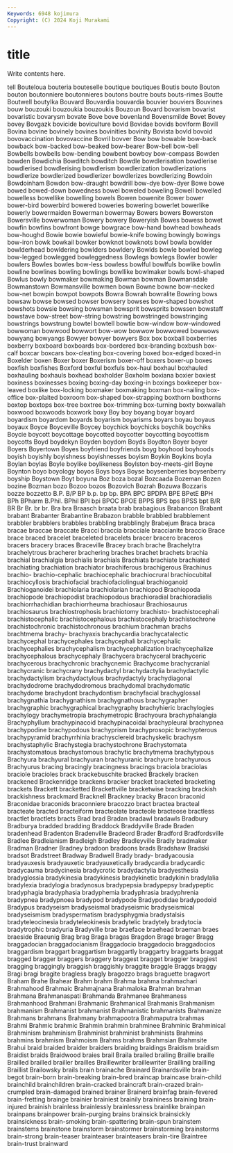 ```yaml
---
Keywords: 6948 kojimura
Copyright: (C) 2024 Koji Murakami
---
```


# title

Write contents here.



tell Bouteloua bouteria bouteselle boutique boutiques Boutis bouto Bouton bouton
boutonniere boutonnieres boutons boutre bouts bouts-rimes Boutte Boutwell boutylka Bouvard
Bouvardia bouvardia bouvier bouviers Bouvines bouw bouzouki bouzoukia bouzoukis Bouzoun
Bovard bovarism bovarist bovaristic bovarysm bovate Bove bove bovenland Bovensmilde
Bovet Bovey bovey Bovgazk bovicide boviculture bovid Bovidae bovids boviform
Bovill Bovina bovine bovinely bovines bovinities bovinity Bovista bovld bovoid
bovovaccination bovovaccine Bovril bovver Bow bow bowable bow-back bowback bow-backed
bow-beaked bow-bearer Bow-bell bow-bell Bowbells bowbells bow-bending bowbent bowboy bow-compass
Bowden bowden Bowdichia Bowditch bowditch Bowdle bowdlerisation bowdlerise bowdlerised bowdlerising
bowdlerism bowdlerization bowdlerizations bowdlerize bowdlerized bowdlerizer bowdlerizes bowdlerizing Bowdoin Bowdoinham
Bowdon bow-draught bowdrill bow-dye bow-dyer Bowe bowe bowed bowed-down bowedness
bowel boweled boweling Bowell bowelled bowelless bowellike bowelling bowels Bowen
bowenite Bower bower bower-bird bowerbird bowered boweries bowering bowerlet bowerlike
bowerly bowermaiden Bowerman bowermay Bowers bowers Bowerston Bowersville bowerwoman Bowery
bowery Boweryish Bowes bowess bowet bowfin bowfins bowfront bowge bowgrace
bow-hand bowhead bowheads bow-houghd Bowie bowie bowieful bowie-knife bowing bowingly
bowings bow-iron bowk bowkail bowker bowknot bowknots bowl bowla bowlder
bowlderhead bowldering bowlders bowldery Bowlds bowle bowled bowleg bow-legged bowlegged
bowleggedness Bowlegs bowlegs Bowler bowler bowlers Bowles bowles bow-less bowless
bowlful bowlfuls bowlike bowlin bowline bowlines bowling bowlings bowllike bowlmaker
bowls bowl-shaped Bowlus bowly bowmaker bowmaking Bowman bowman Bowmansdale Bowmanstown
Bowmansville bowmen bown Bowne bowne bow-necked bow-net bowpin bowpot bowpots
Bowra Bowrah bowralite Bowring bows bowsaw bowse bowsed bowser bowsery
bowses bow-shaped bowshot bowshots bowsie bowsing bowsman bowsprit bowsprits bowssen
bowstaff bowstave bow-street bow-string bowstring bowstringed bowstringing bowstrings bowstrung bowtel
bowtell bowtie bow-window bow-windowed bowwoman bowwood bowwort bow-wow bowwow bowwowed
bowwows bowyang bowyangs Bowyer bowyer bowyers Box box boxball boxberries
boxberry boxboard boxboards box-bordered box-branding boxbush box-calf boxcar boxcars box-cleating
box-covering boxed box-edged boxed-in Boxelder boxen Boxer boxer Boxerism boxer-off
boxers boxer-up boxes boxfish boxfishes Boxford boxful boxfuls box-haul boxhaul
boxhauled boxhauling boxhauls boxhead boxholder Boxholm boxiana boxier boxiest boxiness
boxinesses boxing boxing-day boxing-in boxings boxkeeper box-leaved boxlike box-locking boxmaker
boxmaking boxman box-nailing box-office box-plaited boxroom box-shaped box-strapping boxthorn boxthorns
boxtop boxtops box-tree boxtree box-trimming box-turning boxty boxwallah boxwood boxwoods
boxwork boxy Boy boy boyang boyar boyard boyardism boyardom boyards
boyarism boyarisms boyars boyau boyaus boyaux Boyce Boyceville Boycey boychick
boychicks boychik boychiks Boycie boycott boycottage boycotted boycotter boycotting boycottism
boycotts Boyd boydekyn Boyden boydom Boyds Boydton Boyer boyer Boyers
Boyertown Boyes boyfriend boyfriends boyg boyhood boyhoods boyish boyishly boyishness
boyishnesses boyism Boykin Boykins boyla Boylan boylas Boyle boylike boylikeness
Boylston boy-meets-girl Boyne Boynton boyo boyology boyos Boys boys Boyse
boysenberries boysenberry boyship Boystown Boyt boyuna Boz boza bozal Bozcaada
Bozeman Bozen bozine Bozman bozo Bozoo bozos Bozovich Bozrah Bozuwa
Bozzaris bozze bozzetto B.P. B/P BP b.p. bp bp. BPA
BPC BPDPA BPE BPetE BPH BPh BPharm B.Phil. BPhil BPI
bpi BPOC BPOE BPPS BPS bps BPSS bpt B/R BR
Br Br. br br. Bra bra Braasch braata brab brabagious
Brabancon Brabant brabant Brabanter Brabantine Brabazon brabble brabbled brabblement brabbler
brabblers brabbles brabbling brabblingly Brabejum Braca braca bracae braccae braccate
Bracci braccia bracciale braccianite braccio Brace brace braced bracelet braceleted
bracelets bracer bracero braceros bracers bracery braces Braceville Bracey brach
brache Brachelytra brachelytrous bracherer brachering braches brachet brachets brachia brachial
brachialgia brachialis brachials Brachiata brachiate brachiated brachiating brachiation brachiator brachiferous
brachigerous Brachinus brachio- brachio-cephalic brachiocephalic brachiocrural brachiocubital brachiocyllosis brachiofacial brachiofaciolingual
brachioganoid Brachioganoidei brachiolaria brachiolarian brachiopod Brachiopoda brachiopode brachiopodist brachiopodous brachioradial
brachioradialis brachiorrhachidian brachiorrheuma brachiosaur Brachiosaurus brachiosaurus brachiostrophosis brachiotomy brachisto- brachistocephali
brachistocephalic brachistocephalous brachistocephaly brachistochrone brachistochronic brachistochronous brachium brachman brachs brachtmema
brachy- brachyaxis brachycardia brachycatalectic brachycephal brachycephales brachycephali brachycephalic brachycephalies brachycephalism
brachycephalization brachycephalize brachycephalous brachycephaly Brachycera brachyceral brachyceric brachycerous brachychronic brachycnemic
Brachycome brachycranial brachycranic brachycrany brachydactyl brachydactylia brachydactylic brachydactylism brachydactylous brachydactyly
brachydiagonal brachydodrome brachydodromous brachydomal brachydomatic brachydome brachydont brachydontism brachyfacial brachyglossal
brachygnathia brachygnathism brachygnathous brachygrapher brachygraphic brachygraphical brachygraphy brachyhieric brachylogies brachylogy
brachymetropia brachymetropic Brachyoura brachyphalangia Brachyphyllum brachypinacoid brachypinacoidal brachypleural brachypnea brachypodine
brachypodous brachyprism brachyprosopic brachypterous brachypyramid brachyrrhinia brachysclereid brachyskelic brachysm brachystaphylic
Brachystegia brachystochrone Brachystomata brachystomatous brachystomous brachytic brachytmema brachytypous Brachyura brachyural
brachyuran brachyuranic brachyure brachyurous Brachyurus bracing bracingly bracingness bracings braciola
braciolas braciole bracioles brack brackebuschite bracked Brackely bracken brackened Brackenridge
brackens bracker bracket bracketed bracketing brackets Brackett bracketted Brackettville bracketwise
bracking brackish brackishness brackmard Bracknell Brackney bracky Bracon braconid Braconidae
braconids braconniere bracozzo bract bractea bracteal bracteate bracted bracteiform bracteolate
bracteole bracteose bractless bractlet bractlets bracts Brad brad Bradan bradawl
bradawls Bradbury Bradburya bradded bradding Braddock Braddyville Brade Braden bradenhead
Bradenton Bradenville Bradeord Brader Bradford Bradfordsville Bradlee Bradleianism Bradleigh Bradley
Bradleyville Bradly bradmaker Bradman Bradner Bradney bradoon bradoons brads Bradshaw
Bradski bradsot Bradstreet Bradway Bradwell Brady brady- bradyacousia bradyauxesis bradyauxetic
bradyauxetically bradycardia bradycardic bradycauma bradycinesia bradycrotic bradydactylia bradyesthesia bradyglossia bradykinesia
bradykinesis bradykinetic bradykinin bradylalia bradylexia bradylogia bradynosus bradypepsia bradypepsy bradypeptic
bradyphagia bradyphasia bradyphemia bradyphrasia bradyphrenia bradypnea bradypnoea bradypod bradypode Bradypodidae
bradypodoid Bradypus bradyseism bradyseismal bradyseismic bradyseismical bradyseismism bradyspermatism bradysphygmia bradystalsis
bradyteleocinesia bradyteleokinesis bradytelic bradytely bradytocia bradytrophic bradyuria Bradyville brae braeface
braehead braeman braes braeside Braeunig Brag brag Braga bragas Bragdon
Brage brager Bragg braggadocian braggadocianism Braggadocio braggadocio braggadocios braggardism braggart
braggartism braggartly braggartry braggarts braggat bragged bragger braggers braggery braggest
bragget braggier braggiest bragging braggingly braggish braggishly braggite braggle Braggs
braggy Bragi bragi bragite bragless bragly bragozzo brags braguette bragwort
Braham Brahe Brahear Brahm brahm Brahma brahma brahmachari Brahmahood Brahmaic
Brahmajnana Brahmaloka Brahman brahman Brahmana Brahmanaspati Brahmanda Brahmanee Brahmaness Brahmanhood
Brahmani Brahmanic Brahmanical Brahmanis Brahmanism brahmanism Brahmanist brahmanist Brahmanistic brahmanists
Brahmanize Brahmans brahmans Brahmany brahmapootra Brahmaputra brahmas Brahmi Brahmic brahmic
Brahmin brahmin brahminee Brahminic Brahminical Brahminism brahminism Brahminist brahminist brahminists
Brahmins brahmins brahmism Brahmoism Brahms brahms Brahmsian Brahmsite Brahui braid
braided braider braiders braiding braidings Braidism braidism Braidist braids Braidwood
braies brail Braila brailed brailing Braille braille Brailled brailled brailler
brailles Braillewriter braillewriter Brailling brailling Braillist Brailowsky brails brain brainache
Brainard Brainardsville brain-begot brain-born brain-breaking brain-bred braincap braincase brain-child brainchild
brainchildren brain-cracked braincraft brain-crazed brain-crumpled brain-damaged brained brainer Brainerd brainfag
brain-fevered brain-fretting brainge brainier brainiest brainily braininess braining brain-injured brainish
brainless brainlessly brainlessness brainlike brainpan brainpans brainpower brain-purging brains brainsick
brainsickly brainsickness brain-smoking brain-spattering brain-spun brainstem brainstems brainstone brainstorm brainstormer
brainstorming brainstorms brain-strong brain-teaser brainteaser brainteasers brain-tire Braintree brain-trust brainward
